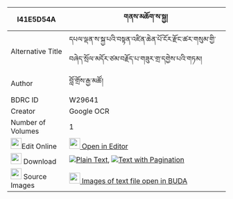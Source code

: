 |I41E5D54A|གནས་མཆོག་ས་སྐྱ། 
| --- | --- 
|Alternative Title |དཔལ་ལྡན་ས་སྐྱ་པའི་བསྟན་འཛིན་ཆེན་པོ་ངོར་རྫོང་ཚར་གསུམ་གྱི་བཞེད་སྲོལ་མདོར་ཙམ་བརྗོད་པ་གཟུར་གྲ་དགྱེས་པའི་གཏམ།
|Author| བློ་གྲོས་རྒྱ་མཚོ།
|BDRC ID | W29641
|Creator | Google OCR
|Number of Volumes| 1
|<img width="25" src="https://img.icons8.com/color/25/000000/edit-property.png">Edit Online| [<img width="25" src="https://avatars.githubusercontent.com/u/45091458?s=200&v=4"> Open in Editor](http://editor.openpecha.org/I41E5D54A)
|<img width="25" src="https://img.icons8.com/fluent/48/000000/download-2.png"/>  Download | [![](https://img.icons8.com/color/20/000000/txt.png)Plain Text](https://github.com/Openpecha/I41E5D54A/releases/download/v1/nechok_sakya_plain_I41E5D54A.zip), [![](https://img.icons8.com/color/20/000000/txt.png)Text with Pagination](https://github.com/Openpecha/I41E5D54A/releases/download/v1/nechok_sakya_pages_I41E5D54A.zip)
|<img width="25" src="https://img.icons8.com/plasticine/100/000000/pictures-folder.png"/>  Source Images | [<img width="25" src="https://library.bdrc.io/icons/BUDA-small.svg"> Images of text file open in BUDA](https://library.bdrc.io/show/bdr:W29641)